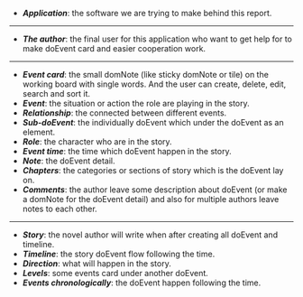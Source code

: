 - ***Application***: the software we are trying to make behind this report.
---

- ***The author***: the final user for this application who want to get help for to make doEvent card and easier cooperation work.  
---

- ***Event card***: the small domNote (like sticky domNote or tile) on the working board with single words. And the user can create, delete, edit, search and sort it.  
- ***Event***: the situation or action the role are playing in the story. 
- ***Relationship***: the connected between different events.
- ***Sub-doEvent***: the individually doEvent which under the doEvent as an element.
- ***Role***: the character who are in the story.  
- ***Event time***: the time which doEvent happen in the story.  
- ***Note***: the doEvent detail.
- ***Chapters***: the categories or sections of story which is the doEvent lay on. 
- ***Comments***: the author leave some description about doEvent (or make a domNote for the doEvent detail) and also for multiple authors leave notes to each other.
---

- ***Story***: the novel author will write when after creating all doEvent and timeline.
- ***Timeline***: the story doEvent flow following the time.  
- ***Direction***: what will happen in the story.  
- ***Levels***: some events card under another doEvent.
- ***Events chronologically***: the doEvent happen following the time.
